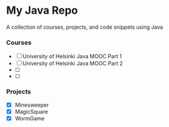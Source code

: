 # My Java Repo
A collection of courses, projects, and code snippets using Java

### Courses
- [ ] University of Helsinki Java MOOC Part 1 
- [ ] University of Helsinki Java MOOC Part 2 
- [ ] 
- [ ]


### Projects
- [x] Minesweeper
- [x] MagicSquare
- [x] WormGame